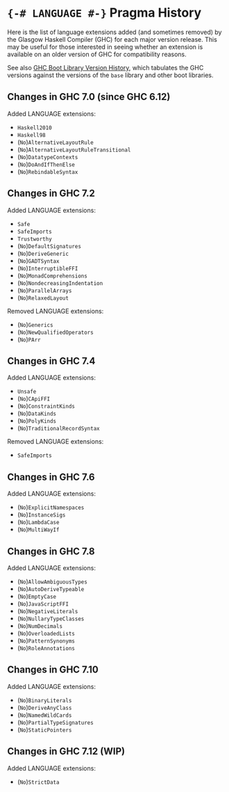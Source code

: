 # `{-# LANGUAGE #-}` Pragma History


Here is the list of language extensions added (and sometimes removed) by the Glasgow Haskell Compiler (GHC) for each major version release.  This may be useful for those interested in seeing whether an extension is available on an older version of GHC for compatibility reasons.


See also [GHC Boot Library Version History](commentary/libraries/version-history), which tabulates the GHC versions against the versions of the `base` library and other boot libraries.

## Changes in GHC 7.0 (since GHC 6.12)


Added LANGUAGE extensions:

- `Haskell2010`
- `Haskell98`
- (`No`)`AlternativeLayoutRule`
- (`No`)`AlternativeLayoutRuleTransitional`
- (`No`)`DatatypeContexts`
- (`No`)`DoAndIfThenElse`
- (`No`)`RebindableSyntax`

## Changes in GHC 7.2


Added LANGUAGE extensions:

- `Safe`
- `SafeImports`
- `Trustworthy`
- (`No`)`DefaultSignatures`
- (`No`)`DeriveGeneric`
- (`No`)`GADTSyntax`
- (`No`)`InterruptibleFFI`
- (`No`)`MonadComprehensions`
- (`No`)`NondecreasingIndentation`
- (`No`)`ParallelArrays`
- (`No`)`RelaxedLayout`


Removed LANGUAGE extensions:

- (`No`)`Generics`
- (`No`)`NewQualifiedOperators`
- (`No`)`PArr`

## Changes in GHC 7.4


Added LANGUAGE extensions:

- `Unsafe`
- (`No`)`CApiFFI`
- (`No`)`ConstraintKinds`
- (`No`)`DataKinds`
- (`No`)`PolyKinds`
- (`No`)`TraditionalRecordSyntax`


Removed LANGUAGE extensions:

- `SafeImports`

## Changes in GHC 7.6


Added LANGUAGE extensions:

- (`No`)`ExplicitNamespaces`
- (`No`)`InstanceSigs`
- (`No`)`LambdaCase`
- (`No`)`MultiWayIf`

## Changes in GHC 7.8


Added LANGUAGE extensions:

- (`No`)`AllowAmbiguousTypes`
- (`No`)`AutoDeriveTypeable`
- (`No`)`EmptyCase`
- (`No`)`JavaScriptFFI`
- (`No`)`NegativeLiterals`
- (`No`)`NullaryTypeClasses`
- (`No`)`NumDecimals`
- (`No`)`OverloadedLists`
- (`No`)`PatternSynonyms`
- (`No`)`RoleAnnotations`

## Changes in GHC 7.10


Added LANGUAGE extensions:

- (`No`)`BinaryLiterals`
- (`No`)`DeriveAnyClass`
- (`No`)`NamedWildCards`
- (`No`)`PartialTypeSignatures`
- (`No`)`StaticPointers`

## Changes in GHC 7.12 (WIP)


Added LANGUAGE extensions:

- (`No`)`StrictData`